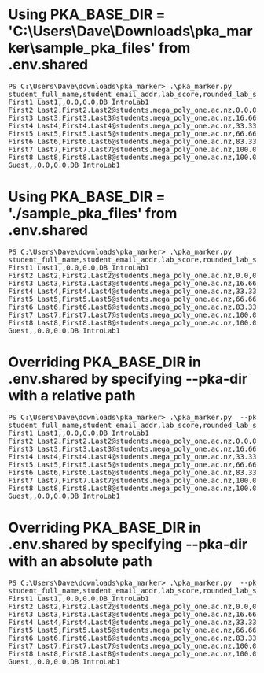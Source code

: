 
# Using PKA_BASE_DIR = 'C:\Users\Dave\Downloads\pka_marker\sample_pka_files' from .env.shared
<pre>
PS C:\Users\Dave\downloads\pka_marker> .\pka_marker.py
student_full_name,student_email_addr,lab_score,rounded_lab_score,lab_id
First1 Last1,,0.0,0.0,DB_IntroLab1
First2 Last2,First2.Last2@students.mega_poly_one.ac.nz,0.0,0.0,DB_IntroLab1
First3 Last3,First3.Last3@students.mega_poly_one.ac.nz,16.6667,16.7,DB_IntroLab1
First4 Last4,First4.Last4@students.mega_poly_one.ac.nz,33.3333,33.3,DB_IntroLab1
First5 Last5,First5.Last5@students.mega_poly_one.ac.nz,66.6667,66.7,DB_IntroLab1
First6 Last6,First6.Last6@students.mega_poly_one.ac.nz,83.3333,83.3,DB_IntroLab1
First7 Last7,First7.Last7@students.mega_poly_one.ac.nz,100.0,100.0,DB_IntroLab1
First8 Last8,First8.Last8@students.mega_poly_one.ac.nz,100.0,100.0,DB_IntroLab1-2024
Guest,,0.0,0.0,DB_IntroLab1
</pre>

# Using PKA_BASE_DIR = './sample_pka_files' from .env.shared
<pre>
PS C:\Users\Dave\downloads\pka_marker> .\pka_marker.py
student_full_name,student_email_addr,lab_score,rounded_lab_score,lab_id
First1 Last1,,0.0,0.0,DB_IntroLab1
First2 Last2,First2.Last2@students.mega_poly_one.ac.nz,0.0,0.0,DB_IntroLab1
First3 Last3,First3.Last3@students.mega_poly_one.ac.nz,16.6667,16.7,DB_IntroLab1
First4 Last4,First4.Last4@students.mega_poly_one.ac.nz,33.3333,33.3,DB_IntroLab1
First5 Last5,First5.Last5@students.mega_poly_one.ac.nz,66.6667,66.7,DB_IntroLab1
First6 Last6,First6.Last6@students.mega_poly_one.ac.nz,83.3333,83.3,DB_IntroLab1
First7 Last7,First7.Last7@students.mega_poly_one.ac.nz,100.0,100.0,DB_IntroLab1
First8 Last8,First8.Last8@students.mega_poly_one.ac.nz,100.0,100.0,DB_IntroLab1-2024
Guest,,0.0,0.0,DB_IntroLab1
</pre>

# Overriding PKA_BASE_DIR in .env.shared by specifying --pka-dir with a relative path
<pre>
PS C:\Users\Dave\downloads\pka_marker> .\pka_marker.py  --pka-dir .\sample_pka_files
student_full_name,student_email_addr,lab_score,rounded_lab_score,lab_id
First1 Last1,,0.0,0.0,DB_IntroLab1
First2 Last2,First2.Last2@students.mega_poly_one.ac.nz,0.0,0.0,DB_IntroLab1
First3 Last3,First3.Last3@students.mega_poly_one.ac.nz,16.6667,16.7,DB_IntroLab1
First4 Last4,First4.Last4@students.mega_poly_one.ac.nz,33.3333,33.3,DB_IntroLab1
First5 Last5,First5.Last5@students.mega_poly_one.ac.nz,66.6667,66.7,DB_IntroLab1
First6 Last6,First6.Last6@students.mega_poly_one.ac.nz,83.3333,83.3,DB_IntroLab1
First7 Last7,First7.Last7@students.mega_poly_one.ac.nz,100.0,100.0,DB_IntroLab1
First8 Last8,First8.Last8@students.mega_poly_one.ac.nz,100.0,100.0,DB_IntroLab1-2024
Guest,,0.0,0.0,DB_IntroLab1
</pre> 

# Overriding PKA_BASE_DIR in .env.shared by specifying --pka-dir with an absolute path
<pre>
PS C:\Users\Dave\downloads\pka_marker> .\pka_marker.py  --pka-dir c:\users\dave\downloads\pka_marker\sample_pka_files
student_full_name,student_email_addr,lab_score,rounded_lab_score,lab_id
First1 Last1,,0.0,0.0,DB_IntroLab1
First2 Last2,First2.Last2@students.mega_poly_one.ac.nz,0.0,0.0,DB_IntroLab1
First3 Last3,First3.Last3@students.mega_poly_one.ac.nz,16.6667,16.7,DB_IntroLab1
First4 Last4,First4.Last4@students.mega_poly_one.ac.nz,33.3333,33.3,DB_IntroLab1
First5 Last5,First5.Last5@students.mega_poly_one.ac.nz,66.6667,66.7,DB_IntroLab1
First6 Last6,First6.Last6@students.mega_poly_one.ac.nz,83.3333,83.3,DB_IntroLab1
First7 Last7,First7.Last7@students.mega_poly_one.ac.nz,100.0,100.0,DB_IntroLab1
First8 Last8,First8.Last8@students.mega_poly_one.ac.nz,100.0,100.0,DB_IntroLab1-2024
Guest,,0.0,0.0,DB_IntroLab1
</pre>

